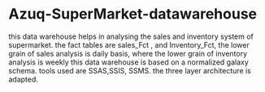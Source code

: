 # Azuq-SuperMarket-datawarehouse
this data warehouse  helps in analysing the sales and inventory system of supermarket.
the fact tables are sales_Fct , and Inventory_Fct,
the lower grain of sales analysis is daily basis, where the lower grain of inventory analysis is weekly 
this data warehouse is based on a normalized galaxy schema. 
tools used are SSAS,SSIS, SSMS.
the three layer architecture is adapted.
